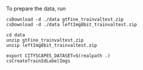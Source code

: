 To prepare the data, run
```[language=shell]
csDownload -d ./data gtFine_trainvaltest.zip
csDownload -d ./data leftImg8bit_trainvaltest.zip

cd data
unzip gtFine_trainvaltest.zip
unzip leftImg8bit_trainvaltest.zip

export CITYSCAPES_DATASET=$(realpath .)
csCreateTrainIdLabelImgs
```